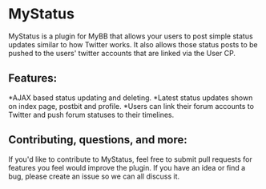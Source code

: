MyStatus
==========================

MyStatus is a plugin for MyBB that allows your users to post simple status updates similar to how Twitter works. It also allows those status posts to be pushed to the users' twitter accounts that are linked via the User CP.

Features:
-----------

*AJAX based status updating and deleting.
*Latest status updates shown on index page, postbit and profile.
*Users can link their forum accounts to Twitter and push forum statuses to their timelines.


Contributing, questions, and more:
----------------------------------------------

If you'd like to contribute to MyStatus, feel free to submit pull requests for features you feel would improve the plugin. If you have an idea or find a bug, please create an issue so we can all discuss it.
